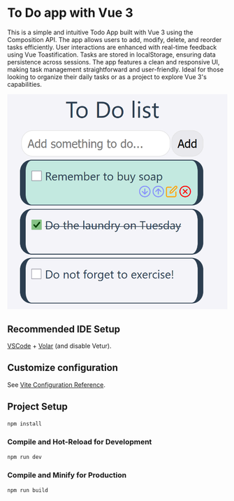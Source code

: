 # To Do app with Vue 3

This is a simple and intuitive Todo App built with Vue 3 using the Composition API. The app allows users to add, modify, delete, and reorder tasks efficiently. User interactions are enhanced with real-time feedback using Vue Toastification. Tasks are stored in localStorage, ensuring data persistence across sessions. The app features a clean and responsive UI, making task management straightforward and user-friendly. Ideal for those looking to organize their daily tasks or as a project to explore Vue 3's capabilities.

![alt text](https://raw.githubusercontent.com/StanciuMihai/Vue-To-Do-App/main/src/assets/ToDo_overview.PNG)

## Recommended IDE Setup

[VSCode](https://code.visualstudio.com/) + [Volar](https://marketplace.visualstudio.com/items?itemName=Vue.volar) (and disable Vetur).

## Customize configuration

See [Vite Configuration Reference](https://vitejs.dev/config/).

## Project Setup

```sh
npm install
```

### Compile and Hot-Reload for Development

```sh
npm run dev
```

### Compile and Minify for Production

```sh
npm run build
```
